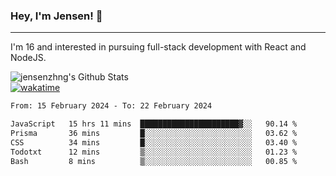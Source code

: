 ### Hey, I'm Jensen! 👋

---

I'm 16 and interested in pursuing full-stack development with React and NodeJS.

![jensenzhng's Github Stats](https://github-readme-stats.vercel.app/api?username=jensenzhng&theme=dark&show_icons=true&count_private=true)
<br />
[![wakatime](https://wakatime.com/badge/user/cbfc263d-3611-4e36-8278-8fad45fe3f62.svg)](https://wakatime.com/@cbfc263d-3611-4e36-8278-8fad45fe3f62)

<!--START_SECTION:waka-->

```txt
From: 15 February 2024 - To: 22 February 2024

JavaScript   15 hrs 11 mins  ██████████████████████▓░░   90.14 %
Prisma       36 mins         █░░░░░░░░░░░░░░░░░░░░░░░░   03.62 %
CSS          34 mins         █░░░░░░░░░░░░░░░░░░░░░░░░   03.40 %
Todotxt      12 mins         ▒░░░░░░░░░░░░░░░░░░░░░░░░   01.23 %
Bash         8 mins          ▒░░░░░░░░░░░░░░░░░░░░░░░░   00.85 %
```

<!--END_SECTION:waka-->
